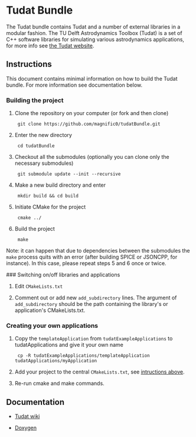 # Tudat Bundle
The Tudat bundle contains Tudat and a number of external libraries in a modular fashion. The TU Delft Astrodynamics Toolbox (Tudat) is a set of C++ software libraries for simulating various astrodynamics applications, for more info see [the Tudat website](http://tudat.tudelft.nl).

## Instructions
This document contains minimal information on how to build the Tudat bundle. For more information see documentation below.

### Building the project

1. Clone the repository on your computer (or fork and then clone)

        git clone https://github.com/magnific0/tudatBundle.git

2. Enter the new directory

        cd tudatBundle

3. Checkout all the submodules (optionally you can clone only the necessary submodules)

        git submodule update --init --recursive

4. Make a new build directory and enter

        mkdir build && cd build

5. Initiate CMake for the project

        cmake ../

6. Build the project

        make

Note: it can happen that due to dependencies between the submodules the ```make``` process quits with an error (after building SPICE or JSONCPP, for instance). In this case, please repeat steps 5 and 6 once or twice.

<a name="switching_apps">
### Switching on/off libraries and applications
</a>

1. Edit ```CMakeLists.txt```

2. Comment out or add new ```add_subdirectory``` lines. The argument of ```add_subdirectory``` should be the path containing the library's or application's CMakeLists.txt.

### Creating your own applications

1. Copy the ```templateApplication``` from ```tudatExampleApplications``` to tudatApplications and give it your own name

        cp -R tudatExampleApplications/templateApplication tudatApplications/myApplication

2. Add your project to the central ```CMakeLists.txt```, see [intructions above](#switching_apps).

3. Re-run cmake and make commands.

## Documentation

* [Tudat wiki](http://tudat.tudelft.nl/projcets/tudat/wiki)

* [Doxygen](http://tudat.tudelft.nl/Doxygen/Tudat/docs/index.html)
